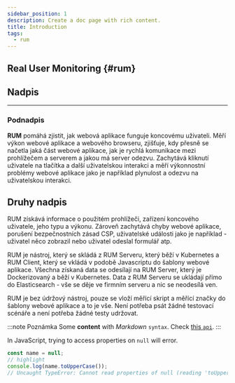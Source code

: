 ```yaml
---
sidebar_position: 1
description: Create a doc page with rich content.
title: Introduction
tags:
  - rum
---
```


## Real User Monitoring {#rum}

## Nadpis
---

### Podnadpis

**RUM** pomáhá zjistit, jak webová aplikace funguje koncovému uživateli. Měří výkon webové aplikace a webového browseru, zjišťuje, kdy přesně se načetla jaká část webové aplikace, jak je rychlá komunikace mezi prohlížečem a serverem a jakou má server odezvu. Zachytává kliknutí uživatele na tlačítka a další uživatelskou interakci a měří výkonnostní problémy webové aplikace jako je například plynulost a odezvu na uživatelskou interakci.

## Druhy nadpis

RUM získává informace o použitém prohlížeči, zařízení koncového uživatele, jeho typu a výkonu. Zároveň zachytává chyby webové aplikace, porušení bezpečnostních zásad CSP, uživatelské události jako je například - uživatel něco zobrazil nebo uživatel odeslal formulář atp.

RUM je nástroj, který se skládá z RUM Serveru, který běží v Kubernetes a RUM Client, který se vkládá v podobě Javascriptu do šablony webové aplikace.
Všechna získaná data se odesílají na RUM Server, který je Dockerizovaný a běží v Kubernetes. Data z RUM Serveru se ukládají přímo do Elasticsearch - vše se děje ve firmním serveru a nic se neodesílá ven.

RUM je bez údržový nástroj, pouze se vloží měřící skript a měřící značky do šablony webové aplikace a to je vše. Není potřeba psát žádné testovací scénáře a není potřeba žádné testy udržovat.

:::note Poznámka
Some **content** with _Markdown_ `syntax`. Check [this `api`](#).
:::

In JavaScript, trying to access properties on `null` will error.

```js
const name = null;
// highlight
console.log(name.toUpperCase());
// Uncaught TypeError: Cannot read properties of null (reading 'toUpperCase')
```